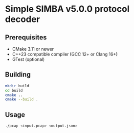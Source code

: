 # Simple SIMBA v5.0.0 protocol decoder

## Prerequisites

- CMake 3.11 or newer
- C++23 compatible compiler (GCC 12+ or Clang 16+)
- GTest (optional)

## Building
```bash
mkdir build
cd build
cmake ..
cmake --build .
```

## Usage
```bash
./pcap <input.pcap> <output.json>
```
